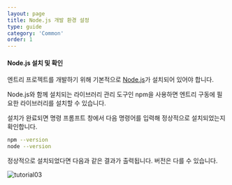 ```yaml
---
layout: page
title: Node.js 개발 환경 설정
type: guide
category: 'Common'
order: 1
---
```


#### Node.js 설치 및 확인

엔트리 프로젝트를 개발하기 위해 기본적으로 [Node.js](https://nodejs.org/en/)가 설치되어 있어야 합니다.

Node.js와 함께 설치되는 라이브러리 관리 도구인 npm을 사용하면 엔트리 구동에 필요한 라이브러리를 설치할 수 있습니다.

설치가 완료되면 명령 프롬프트 창에서 다음 명령어를 입력해 정상적으로 설치되었는지 확인합니다.

```bash
npm --version
node --version
```

정상적으로 설치되었다면 다음과 같은 결과가 출력됩니다. 버전은 다를 수 있습니다.

![tutorial03](/docs/images/tutorial/tutorial03.png)
